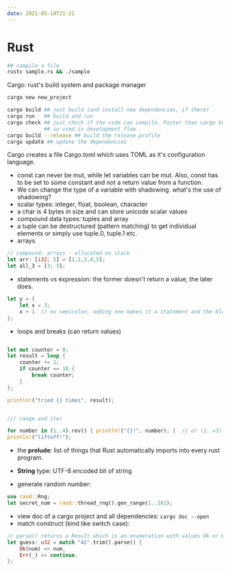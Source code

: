 ```yaml
---
date: 2021-05-10T21:21
---
```


# Rust

```bash
## compile a file
rustc sample.rs && ./sample

```

Cargo: rust's build system and package manager

```bash
cargo new new_project

cargo build ## just build (and install new dependencies, if there)
cargo run   ## build and run
cargo check ## just check if the code can compile. Faster than cargo build, 
            ## so used in development flow
cargo build --release ## build the release profile
cargo update ## update the dependencies
```
Cargo creates a file Cargo.toml which uses TOML as it's configuration language.

- const can never be mut, while let variables can be mut. Also, const has to be set to some constant and not a return value from a function.
- We can change the type of a variable with shadowing. what's the use of shadowing?
- scalar types: integer, float, boolean, character
- a char is 4 bytes in size and can store unicode scalar values 
- compound data types: tuples and array
- a tuple can be destructured (pattern matching) to get individual elements or simply use tuple.0, tuple.1 etc. 
- arrays
```rust
// compound: arrays - allocated on stack
let arr: [i32; 5] = [1,2,3,4,5];
let all_3 = [3; 5];
```

- statements vs expression: the former doesn't return a value, the later does.
```rust
let y = {
    let x = 3;
    x + 1  // no semicolon, adding one makes it a statement and the block won't return anything
};
```

- loops and breaks (can return values)
```rust

let mut counter = 0;
let result = loop {
    counter += 1;
    if counter == 10 {
        break counter;
    }
};

println!("tried {} times", result);


/// range and iter

for number in (1..4).rev() { println!("{}!", number); }  // or (1..=3)
println!("liftoff!");
```

- the **prelude**: list of things that Rust automatically imports into every rust program.
- **String** type: UTF-8 encoded bit of string

- generate random number:
```rust
use rand::Rng;
let secret_num = rand::thread_rng().gen_range(1..101);
```

- view doc of a cargo project and all dependencies: `cargo doc --open`
- match construct (kind like switch case):
```rust
// parse() returns a Result which is an enumeration with values Ok or Err.
let guess: u32 = match "42".trim().parse() {
    Ok(num) => num,
    Err(_) => continue,
};

```

